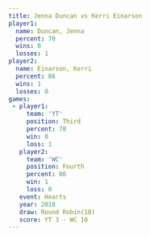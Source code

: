 ```yaml
---
title: Jenna Duncan vs Kerri Einarson
player1:               
  name: Duncan, Jenna  
  percent: 70          
  wins: 0              
  losses: 1            
player2:               
  name: Einarson, Kerri
  percent: 86          
  wins: 1              
  losses: 0            
games:
 - player1:         
     team: 'YT'     
     position: Third
     percent: 70    
     win: 0         
     loss: 1        
   player2:          
     team: 'WC'      
     position: Fourth
     percent: 86     
     win: 1          
     loss: 0         
   event: Hearts        
   year: 2018           
   draw: Round Robin(10)
   score: YT 3 - WC 10  
---
```

